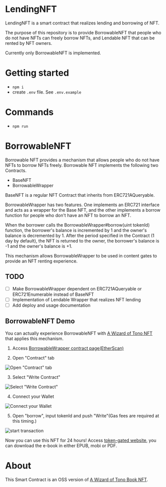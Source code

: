 # LendingNFT

LendingNFT is a smart contract that realizes lending and borrowing of NFT.

The purpose of this repository is to provide BorrowableNFT that people who do not have NFTs can freely borrow NFTs, 
and Lendable NFT that can be rented by NFT owners.

Currently only BorrowableNFT is implemented.

# Getting started

- `npm i`
- create `.env` file. See `.env.example`

# Commands

- `npm run` 

# BorrowableNFT

Borrowable NFT provides a mechanism that allows people who do not have NFTs to borrow NFTs freely.
Borrowable NFT implements the following two Contracts.

- BaseNFT
- BorrowableWrapper

BaseNFT is a regular NFT Contract that inherits from ERC721AQueryable.

BorrowableWrapper has two features. 
One implements an ERC721 interface and acts as a wrapper for the Base NFT, and the other implements a borrow function for people who don't have an NFT to borrow an NFT.

When the borrower calls the BorrowableWrapper#borrow(uint tokenId) function, the borrower's balance is incremented by 1 and the owner's balance is decremented by 1.
After the period specified in the Contract (1 day by default), the NFT is returned to the owner, the borrower's balance is -1 and the owner's balance is +1.

This mechanism allows BorrowableWrapper to be used in content gates to provide an NFT renting experience.

## TODO

- [ ] Make BorrowableWrapper dependent on ERC721AQueryable or ERC721Enumerable instead of BaseNFT
- [ ] Implementation of Lendable Wrapper that realizes NFT lending
- [ ] Add deploy and usage documentation

## BorrowableNFT Demo

You can actually experience BorrowableNFT with [A Wizard of Tono NFT](https://linktr.ee/awizardoftono) that applies this mechanism. 

1. Access [BorrowableWrapper contract page(EtherScan)](https://etherscan.io/address/0xdbacF8A3591DB696783D174AB8FF773a778B23fb)

2. Open "Contract" tab

![Open "Contract" tab](https://gateway.pinata.cloud/ipfs/Qmcv7YGrD2ALAqPgfw5wUef7BkuBE2u6dEYMPLcAoBoyrD/es_001.png)

3. Select "Write Contract"

![Select "Write Contract"](https://gateway.pinata.cloud/ipfs/Qmcv7YGrD2ALAqPgfw5wUef7BkuBE2u6dEYMPLcAoBoyrD/es_002.png)

4. Connect your Wallet

![Connect your Wallet](https://gateway.pinata.cloud/ipfs/Qmcv7YGrD2ALAqPgfw5wUef7BkuBE2u6dEYMPLcAoBoyrD/es_003.png)

5. Open "borrow", input tokenId and push "Write"(Gas fees are required at this timing.)

![start transaction](https://gateway.pinata.cloud/ipfs/Qmcv7YGrD2ALAqPgfw5wUef7BkuBE2u6dEYMPLcAoBoyrD/es_004.png)

Now you can use this NFT for 24 hours!
Access [token-gated website](https://mgate.io/go/5IZXnD5UBDD-), you can download the e-book in either EPUB, mobi or PDF.

# About

This Smart Contract is an OSS version of [A Wizard of Tono Book NFT](https://linktr.ee/awizardoftono).
